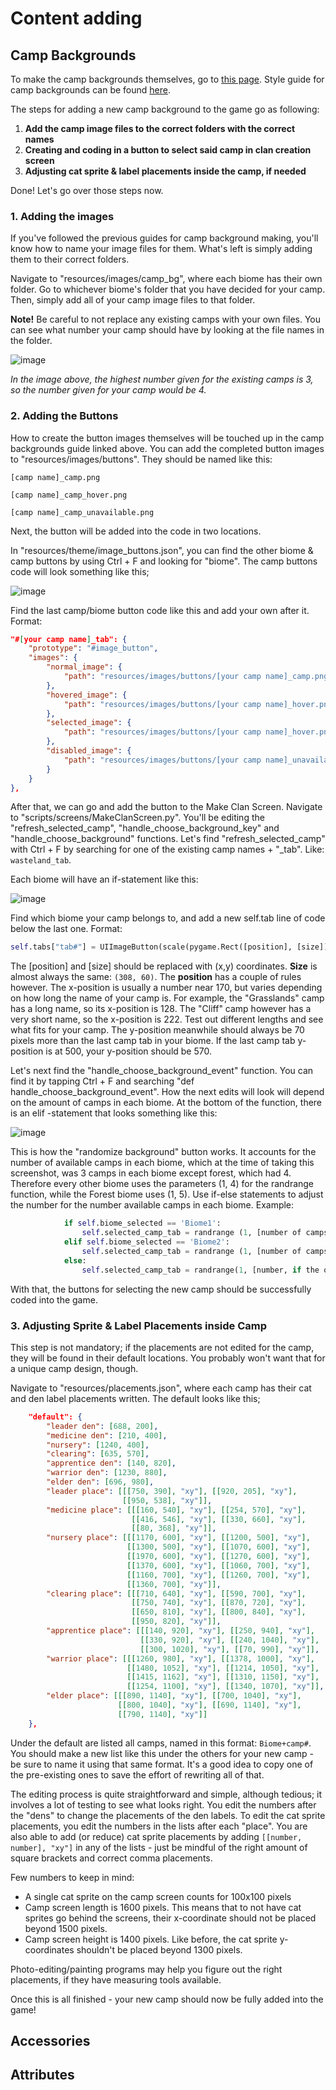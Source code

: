 # Content adding

## Camp Backgrounds
To make the camp backgrounds themselves, go to [this page](https://github.com/ClanGenOfficial/clangen/wiki/%5BArt%5D-%E2%80%90-Basic#camp-bgs). Style guide for camp backgrounds can be found [here](https://github.com/ClanGenOfficial/clangen/wiki/%5BArt%5D-%E2%80%90-Style-Guides#camp-bgs-style-guide).

The steps for adding a new camp background to the game go as following:

1. **Add the camp image files to the correct folders with the correct names**
2. **Creating and coding in a button to select said camp in clan creation screen**
3. **Adjusting cat sprite & label placements inside the camp, if needed**

Done! Let's go over those steps now.

### 1. Adding the images

If you've followed the previous guides for camp background making, you'll know how to name your image files for them. What's left is simply adding them to their correct folders.

Navigate to "resources/images/camp_bg", where each biome has their own folder. Go to whichever biome's folder that you have decided for your camp.
Then, simply add all of your camp image files to that folder.

**Note!** Be careful to not replace any existing camps with your own files. You can see what number your camp should have by looking at the file names in the folder.

![image](https://github.com/ClanGenOfficial/clangen/assets/54122046/36d58d49-ee01-493f-882c-f2af743aff60)

_In the image above, the highest number given for the existing camps is 3, so the number given for your camp would be 4._

### 2. Adding the Buttons

How to create the button images themselves will be touched up in the camp backgrounds guide linked above. You can add the completed button images to "resources/images/buttons". They should be named like this:

`[camp name]_camp.png`

`[camp name]_camp_hover.png`

`[camp name]_camp_unavailable.png`

Next, the button will be added into the code in two locations.

In "resources/theme/image_buttons.json", you can find the other biome & camp buttons by using Ctrl + F and looking for "biome". The camp buttons code will look something like this;

![image](https://github.com/ClanGenOfficial/clangen/assets/54122046/d5be8704-9d4a-4140-9371-504408b52c5d)

Find the last camp/biome button code like this and add your own after it.
Format:

```json
"#[your camp name]_tab": {
    "prototype": "#image_button",
    "images": {
        "normal_image": {
            "path": "resources/images/buttons/[your camp name]_camp.png"
        },
        "hovered_image": {
            "path": "resources/images/buttons/[your camp name]_hover.png"
        },
        "selected_image": {
            "path": "resources/images/buttons/[your camp name]_hover.png"
        },
        "disabled_image": {
            "path": "resources/images/buttons/[your camp name]_unavailable.png"
        }
    }
},
```

After that, we can go and add the button to the Make Clan Screen. Navigate to "scripts/screens/MakeClanScreen.py". You'll be editing the "refresh_selected_camp", "handle_choose_background_key" and "handle_choose_background" functions. Let's find "refresh_selected_camp" with Ctrl + F by searching for one of the existing camp names + "_tab". Like: `wasteland_tab`.

Each biome will have an if-statement like this:

![image](https://github.com/ClanGenOfficial/clangen/assets/54122046/7fc5a1f1-7b7a-4da5-a9ee-9569c5c2e8be)

Find which biome your camp belongs to, and add a new self.tab line of code below the last one. Format:

```py
self.tabs["tab#"] = UIImageButton(scale(pygame.Rect([position], [size])), "", object_id="#[your camp name]_tab", manager=MANAGER)
```

The [position] and [size] should be replaced with (x,y) coordinates. **Size** is almost always the same: `(308, 60)`. The **position** has a couple of rules however. The x-position is usually a number near 170, but varies depending on how long the name of your camp is. For example, the "Grasslands" camp has a long name, so its x-position is 128. The "Cliff" camp however has a very short name, so the x-position is 222. Test out different lengths and see what fits for your camp. The y-position meanwhile should always be 70 pixels more than the last camp tab in your biome. If the last camp tab y-position is at 500, your y-position should be 570.

Let's next find the "handle_choose_background_event" function. You can find it by tapping Ctrl + F and searching "def handle_choose_background_event". How the next edits will look will depend on the amount of camps in each biome. At the bottom of the function, there is an elif -statement that looks something like this:

![image](https://github.com/ClanGenOfficial/clangen/assets/54122046/1af89cd6-2694-4e60-ae53-e75235e44240)

This is how the "randomize background" button works. It accounts for the number of available camps in each biome, which at the time of taking this screenshot, was 3 camps in each biome except forest, which had 4. Therefore every other biome uses the parameters (1, 4) for the randrange function, while the Forest biome uses (1, 5). Use if-else statements to adjust the number for the number available camps in each biome. Example:

```py
            if self.biome_selected == 'Biome1':
                self.selected_camp_tab = randrange (1, [number of camps in Biome1] + 1)
            elif self.biome_selected == 'Biome2':
                self.selected_camp_tab = randrange (1, [number of camps in Biome2] + 1)
            else:
                self.selected_camp_tab = randrange(1, [number, if the other biomes have the same number of camps] + 1)
```

With that, the buttons for selecting the new camp should be successfully coded into the game.

### 3. Adjusting Sprite & Label Placements inside Camp
This step is not mandatory; if the placements are not edited for the camp, they will be found in their default locations. You probably won't want that for a unique camp design, though.

Navigate to "resources/placements.json", where each camp has their cat and den label placements written. The default looks like this;

```json
    "default": {
        "leader den": [688, 200],
        "medicine den": [210, 400],
        "nursery": [1240, 400],
        "clearing": [635, 570],
        "apprentice den": [140, 820],
        "warrior den": [1230, 880],
        "elder den": [696, 980],
        "leader place": [[[750, 390], "xy"], [[920, 205], "xy"],
                         [[950, 538], "xy"]],
        "medicine place": [[[160, 540], "xy"], [[254, 570], "xy"],
                           [[416, 546], "xy"], [[330, 660], "xy"],
                           [[80, 368], "xy"]],
        "nursery place": [[[1170, 600], "xy"], [[1200, 500], "xy"],
                          [[1300, 500], "xy"], [[1070, 600], "xy"],
                          [[1970, 600], "xy"], [[1270, 600], "xy"],
                          [[1370, 600], "xy"], [[1060, 700], "xy"],
                          [[1160, 700], "xy"], [[1260, 700], "xy"],
                          [[1360, 700], "xy"]],
        "clearing place": [[[710, 640], "xy"], [[590, 700], "xy"],
                           [[750, 740], "xy"], [[870, 720], "xy"],
                           [[650, 810], "xy"], [[800, 840], "xy"],
                           [[950, 820], "xy"]],
        "apprentice place": [[[140, 920], "xy"], [[250, 940], "xy"],
                             [[330, 920], "xy"], [[240, 1040], "xy"],
                             [[300, 1020], "xy"], [[70, 990], "xy"]],
        "warrior place": [[[1260, 980], "xy"], [[1378, 1000], "xy"],
                          [[1480, 1052], "xy"], [[1214, 1050], "xy"],
                          [[1415, 1162], "xy"], [[1310, 1150], "xy"],
                          [[1254, 1100], "xy"], [[1340, 1070], "xy"]],
        "elder place": [[[890, 1140], "xy"], [[700, 1040], "xy"],
                        [[800, 1040], "xy"], [[690, 1140], "xy"],
                        [[790, 1140], "xy"]]
    },
```

Under the default are listed all camps, named in this format: `Biome+camp#`. You should make a new list like this under the others for your new camp - be sure to name it using that same format. It's a good idea to copy one of the pre-existing ones to save the effort of rewriting all of that.

The editing process is quite straightforward and simple, although tedious; it involves a lot of testing to see what looks right. You edit the numbers after the "dens" to change the placements of the den labels. To edit the cat sprite placements, you edit the numbers in the lists after each "place". You are also able to add (or reduce) cat sprite placements by adding `[[number, number], "xy"]` in any of the lists - just be mindful of the right amount of square brackets and correct comma placements.

Few numbers to keep in mind:
- A single cat sprite on the camp screen counts for 100x100 pixels
- Camp screen length is 1600 pixels. This means that to not have cat sprites go behind the screens, their x-coordinate should not be placed beyond 1500 pixels.
- Camp screen height is 1400 pixels. Like before, the cat sprite y-coordinates shouldn't be placed beyond 1300 pixels.

Photo-editing/painting programs may help you figure out the right placements, if they have measuring tools available.

Once this is all finished - your new camp should now be fully added into the game!

## Accessories

## Attributes